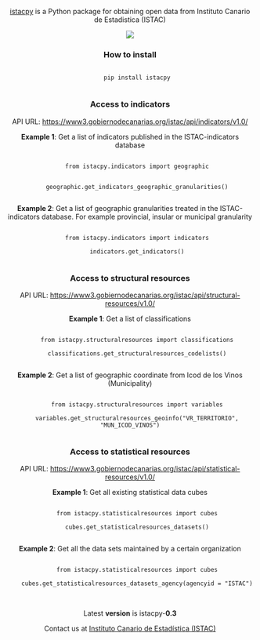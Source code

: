 <span align="center">
  <p align="center"><a href="https://pypi.org/project/istacpy/">istacpy</a> is a Python package for obtaining open data from Instituto Canario de Estadistica (ISTAC)</p>
</span>

<div align="center">
  <div style="text-align: center;">
    <img src="https://www3.gobiernodecanarias.org/noticias/wp-content/themes/tema_gobcan_noticias/assets/istac_logo-380x94.png" align="center"/>
  </div>
</div>


<span align="center">

<h3 align="center">How to install</h3>
<div align="center">
  <code>
    pip install istacpy
  </code>
</div>

<h3 align="center">Access to indicators</h3>
<p align="center"> API URL: <a href="https://www3.gobiernodecanarias.org/istac/api/indicators/v1.0/">https://www3.gobiernodecanarias.org/istac/api/indicators/v1.0/</a></p>
<div align="center">
  <p><strong>Example 1</strong>: Get a list of indicators published in the ISTAC-indicators database</p>
  <code>
    from istacpy.indicators import geographic<br><br>
    geographic.get_indicators_geographic_granularities()
  </code>
  <p><strong>Example 2</strong>: Get a list of geographic granularities treated in the ISTAC-indicators database. For example provincial, insular or municipal granularity</p>
  <code>
    from istacpy.indicators import indicators<br>
    indicators.get_indicators()
  </code>
</div>

<h3 align="center">Access to structural resources</h3>
<p align="center"> API URL: <a href="https://www3.gobiernodecanarias.org/istac/api/structural-resources/v1.0/">https://www3.gobiernodecanarias.org/istac/api/structural-resources/v1.0/</a></p>
<div align="center">
  <p><strong>Example 1</strong>: Get a list of classifications</p>
  <code>
    from istacpy.structuralresources import classifications<br>
    classifications.get_structuralresources_codelists()
  </code>
  <p><strong>Example 2</strong>: Get a list of geographic coordinate from Icod de los Vinos (Municipality)</p>
  <code>
    from istacpy.structuralresources import variables<br>
    variables.get_structuralresources_geoinfo("VR_TERRITORIO", "MUN_ICOD_VINOS")
  </code>
</div>

<h3 align="center">Access to statistical resources</h3>
<p align="center"> API URL: <a href="https://www3.gobiernodecanarias.org/istac/api/statistical-resources/v1.0/">https://www3.gobiernodecanarias.org/istac/api/statistical-resources/v1.0/</a></p>
<div align="center">
  <p><strong>Example 1</strong>: Get all existing statistical data cubes</p>
  <code>
    from istacpy.statisticalresources import cubes<br>
    cubes.get_statisticalresources_datasets()
  </code>
  <p><strong>Example 2</strong>: Get all the data sets maintained by a certain organization</p>
  <code>
    from istacpy.statisticalresources import cubes<br>
    cubes.get_statisticalresources_datasets_agency(agencyid = "ISTAC")
  </code>
</div>

</span>
<br>


<span align="center">
  <p align="center">Latest <strong>version</strong> is istacpy-<strong>0.3</strong></p>
  <p align="center">Contact us at <a href="mailto:edatos.istac@gobiernodecanarias.org">Instituto Canario de Estadística (ISTAC)</a>
</span>
